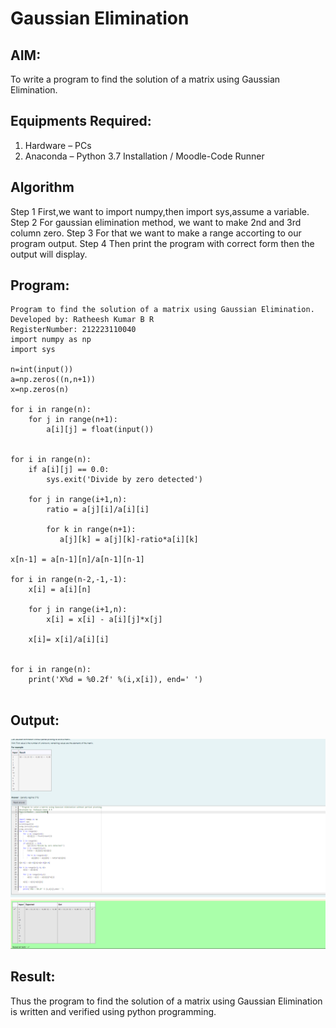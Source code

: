 # Gaussian Elimination

## AIM:
To write a program to find the solution of a matrix using Gaussian Elimination.

## Equipments Required:
1. Hardware – PCs
2. Anaconda – Python 3.7 Installation / Moodle-Code Runner

## Algorithm
Step 1
First,we want to import numpy,then import sys,assume a variable.
Step 2
For gaussian elimination method, we want to make 2nd and 3rd column zero.
Step 3
For that we want to make a range accorting to our program output.
Step 4
Then print the program with correct form then the output will display.

## Program:
```
Program to find the solution of a matrix using Gaussian Elimination.
Developed by: Ratheesh Kumar B R
RegisterNumber: 212223110040
import numpy as np
import sys

n=int(input())
a=np.zeros((n,n+1))
x=np.zeros(n)

for i in range(n):
    for j in range(n+1):
        a[i][j] = float(input())
        
        
for i in range(n):
    if a[i][j] == 0.0:
        sys.exit('Divide by zero detected')
        
    for j in range(i+1,n):
        ratio = a[j][i]/a[i][i]
        
        for k in range(n+1):
           a[j][k] = a[j][k]-ratio*a[i][k]
           
x[n-1] = a[n-1][n]/a[n-1][n-1]

for i in range(n-2,-1,-1):
    x[i] = a[i][n]
    
    for j in range(i+1,n):
        x[i] = x[i] - a[i][j]*x[j]
        
    x[i]= x[i]/a[i][i]
    
    
for i in range(n):
    print('X%d = %0.2f' %(i,x[i]), end=' ')
    

```

## Output:
![alt text](<Screenshot 2024-04-27 093906.png>)


## Result:
Thus the program to find the solution of a matrix using Gaussian Elimination is written and verified using python programming.

